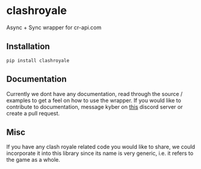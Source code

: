 # clashroyale
Async + Sync wrapper for cr-api.com

## Installation
```
pip install clashroyale
```

## Documentation
Currently we dont have any documentation, read through the source / examples to get a feel on how to use the wrapper. If you would like to contribute to documentation, message kyber on [this](https://discord.gg/nBd7cp6) discord server or create a pull request.

## Misc

If you have any clash royale related code you would like to share, we could incorporate it into this library since its name is very generic, i.e. it refers to the game as a whole.
